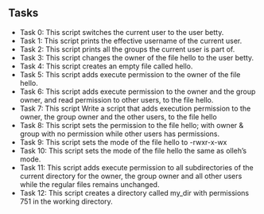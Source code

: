  ## Tasks
- Task 0: This script switches the current user to the user betty.
- Task 1: This script prints the effective username of the current user.
- Task 2: This script prints all the groups the current user is part of.
- Task 3: This script changes the owner of the file hello to the user betty.
- Task 4: This script creates an empty file called hello.
- Task 5: This script adds execute permission to the owner of the file hello.
- Task 6: This script adds execute permission to the owner and the group owner, and read permission to other users, to the file hello.
- Task 7: This script Write a script that adds execution permission to the owner, the group owner and the other users, to the file hello
- Task 8: This script sets the permission to the file hello; with owner & group with no permission while other users has permissions.
- Task 9: This script sets the mode of the file hello to -rwxr-x-wx
- Task 10: This script sets the mode of the file hello the same as olleh’s mode.
- Task 11: This script adds execute permission to all subdirectories of the current directory for the owner, the group owner and all other users while the regular files remains unchanged.
- Task 12: This script creates a directory called my_dir with permissions 751 in the working directory.
